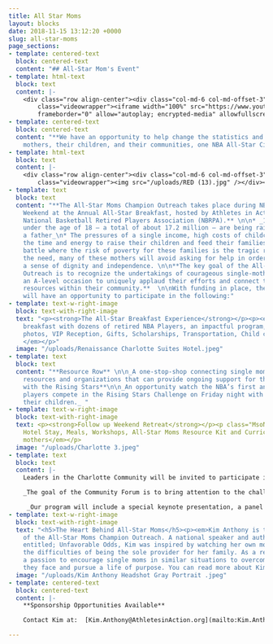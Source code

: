 ```yaml
---
title: All Star Moms
layout: blocks
date: 2018-11-15 13:12:20 +0000
slug: all-star-moms
page_sections:
- template: centered-text
  block: centered-text
  content: "## All-Star Mom's Event"
- template: html-text
  block: text
  content: |-
    <div class="row align-center"><div class="col-md-6 col-md-offset-3"><div
        class="videowrapper"><iframe width="100%" src="https://www.youtube.com/embed/n2UOhJ-KIJ0"
        frameborder="0" allow="autoplay; encrypted-media" allowfullscreen></iframe></div></div></div>
- template: centered-text
  block: centered-text
  content: "**We have an opportunity to help change the statistics and impact single
    mothers, their children, and their communities, one NBA All-Star City at a time!** "
- template: html-text
  block: text
  content: |-
    <div class="row align-center"><div class="col-md-6 col-md-offset-3"><div
        class="videowrapper"><img src="/uploads/RED (13).jpg" /></div></div></div>
- template: text
  block: text
  content: "**The All-Star Moms Champion Outreach takes place during NBA All-Star
    Weekend at the Annual All-Star Breakfast, hosted by Athletes in Action and the
    National Basketball Retired Players Association (NBRPA).** \n\n* _1 in 4 children
    under the age of 18 — a total of about 17.2 million — are being raised without
    a father_\n* The pressures of a single income, high costs of childcare, finding
    the time and energy to raise their children and feed their families is a constant
    battle where the risk of poverty for these families is the tragic reality\n* Despite
    the need, many of these mothers will avoid asking for help in order to maintain
    a sense of dignity and independence. \n\n**The key goal of the All-Star Moms Champion
    Outreach is to recognize the undertakings of courageous single-mothers and create
    an A-level occasion to uniquely applaud their efforts and connect them with pertinent
    resources within their community.**  \n\nWith funding in place, the All-Star Moms
    will have an opportunity to participate in the following:"
- template: text-w-right-image
  block: text-with-right-image
  text: "<p><strong>The All-Star Breakfast Experience</strong></p><p><em>A special
    breakfast with dozens of retired NBA Players, an impactful program, Red Carpet
    photos, VIP Reception, Gifts, Scholarships, Transportation, Child care, and more!
    </em></p>"
  image: "/uploads/Renaissance Charlotte Suites Hotel.jpeg"
- template: text
  block: text
  content: "**Resource Row** \n\n_A one-stop-shop connecting single moms with local
    resources and organizations that can provide ongoing support for their families._\n\n \n\n**Night
    with the Rising Stars**\n\n_An opportunity watch the NBA’s first and second year
    players compete in the Rising Stars Challenge on Friday night with up to two of
    their children._ "
- template: text-w-right-image
  block: text-with-right-image
  text: <p><strong>Follow up Weekend Retreat</strong></p><p class="MsoNormal"><em>Includes
    Hotel Stay, Meals, Workshops, All-Star Moms Resource Kit and Curriculum, for 50
    mothers</em></p>
  image: "/uploads/Charlotte 3.jpeg"
- template: text
  block: text
  content: |-
    Leaders in the Charlotte Community will be invited to participate in the Community Forum.

    _The goal of the Community Forum is to bring attention to the challenges single mothers face and inspire community leaders to develop more effective ways to work together to create support systems that assist these moms with upward mobility, while upholding dignity and respect._

     _Our program will include a special keynote presentation, a panel discussion, and an opportunity to dialogue about how the city of Charlotte can come together and create innovative ways to have a greater impact._
- template: text-w-right-image
  block: text-with-right-image
  text: "<h5>The Heart Behind All-Star Moms</h5><p><em>Kim Anthony is the visionary
    of the All-Star Moms Champion Outreach. A national speaker and author of the book
    entitled; Unfavorable Odds, Kim was inspired by watching her own mother overcome
    the difficulties of being the sole provider for her family. As a result, she developed
    a passion to encourage single moms in similar situations to overcome the obstacles
    they face and pursue a life of purpose. You can read more about Kim at www.KimAnthony.net.</em></p>"
  image: "/uploads/Kim Anthony Headshot Gray Portrait .jpeg"
- template: centered-text
  block: centered-text
  content: |-
    **Sponsorship Opportunities Available**

    Contact Kim at:  [Kim.Anthony@AthletesinAction.org](mailto:Kim.Anthony@AthletesinAction.org)

---
```

